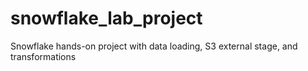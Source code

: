 # snowflake_lab_project
Snowflake hands-on project with data loading, S3 external stage, and transformations
